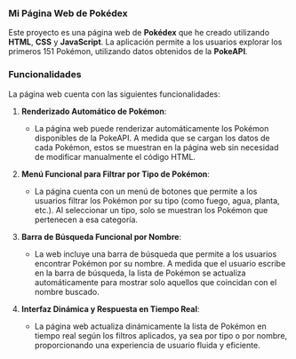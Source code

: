 ### Mi Página Web de Pokédex

Este proyecto es una página web de **Pokédex** que he creado utilizando **HTML**, **CSS** y **JavaScript**. La aplicación permite a los usuarios explorar los primeros 151 Pokémon, utilizando datos obtenidos de la **PokeAPI**.

### Funcionalidades

La página web cuenta con las siguientes funcionalidades:

1. **Renderizado Automático de Pokémon**: 
   - La página web puede renderizar automáticamente los Pokémon disponibles de la PokeAPI. A medida que se cargan los datos de cada Pokémon, estos se muestran en la página web sin necesidad de modificar manualmente el código HTML.

2. **Menú Funcional para Filtrar por Tipo de Pokémon**: 
   - La página cuenta con un menú de botones que permite a los usuarios filtrar los Pokémon por su tipo (como fuego, agua, planta, etc.). Al seleccionar un tipo, solo se muestran los Pokémon que pertenecen a esa categoría.

3. **Barra de Búsqueda Funcional por Nombre**: 
   - La web incluye una barra de búsqueda que permite a los usuarios encontrar Pokémon por su nombre. A medida que el usuario escribe en la barra de búsqueda, la lista de Pokémon se actualiza automáticamente para mostrar solo aquellos que coincidan con el nombre buscado.

4. **Interfaz Dinámica y Respuesta en Tiempo Real**: 
   - La página web actualiza dinámicamente la lista de Pokémon en tiempo real según los filtros aplicados, ya sea por tipo o por nombre, proporcionando una experiencia de usuario fluida y eficiente.
